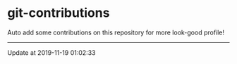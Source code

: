 # git-contributions

Auto add some contributions on this repository for more look-good profile!

---

Update at 2019-11-19 01:02:33

